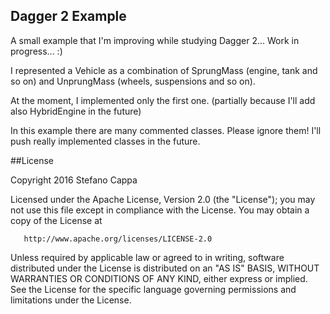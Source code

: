 ## Dagger 2 Example

A small example that I'm improving while studying Dagger 2... Work in progress... :)

I represented a Vehicle as a combination of SprungMass (engine, tank and so on) and UnprungMass (wheels, suspensions and so on).

At the moment, I implemented only the first one. (partially because I'll add also HybridEngine in the future)

In this example there are many commented classes. Please ignore them! I'll push really implemented classes in the future.


##License

  Copyright 2016 Stefano Cappa

   Licensed under the Apache License, Version 2.0 (the "License");
   you may not use this file except in compliance with the License.
   You may obtain a copy of the License at

       http://www.apache.org/licenses/LICENSE-2.0

   Unless required by applicable law or agreed to in writing, software
   distributed under the License is distributed on an "AS IS" BASIS,
   WITHOUT WARRANTIES OR CONDITIONS OF ANY KIND, either express or implied.
   See the License for the specific language governing permissions and
   limitations under the License.

